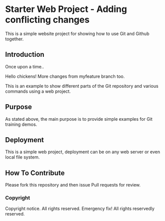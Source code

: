 # Starter Web Project - Adding conflicting changes
This is a simple website project for showing how to use Git and Github together.

## Introduction
Once upon a time..

Hello chickens!
More changes from myfeature branch too.

This is an example to show different parts of the Git repository and various commands using a web project.
## Purpose
As stated above, the main purpose is to provide simple examples for Git training demos.
## Deployment
This is a simple web project, deployment can be on any web server or even local file system.
## How To Contribute
Please fork this repository and then issue Pull requests for review.

### Copyright
Copyright notice. All rights reserved.
Emergency fix!
All rights reservedly reserved.
